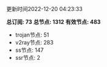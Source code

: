 更新时间2022-12-20 04:23:33

**总订阅: 73**
**总节点: 1312**
**有效节点: 483**
- trojan节点: 51
- v2ray节点: 283
- ss节点: 147
- ssr节点: 2
